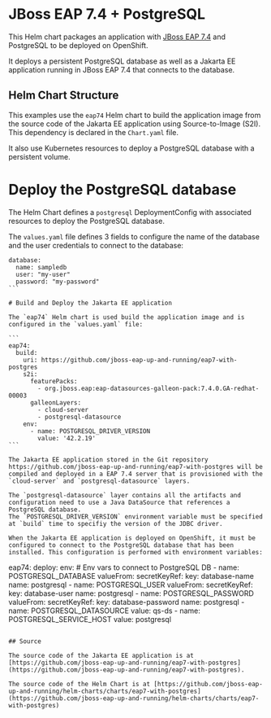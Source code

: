 # JBoss EAP 7.4 + PostgreSQL

This Helm chart packages an application with [JBoss EAP 7.4](https://www.redhat.com/en/technologies/jboss-middleware/application-platform) and PostgreSQL to be deployed on OpenShift.

It deploys a persistent PostgreSQL database as well as a Jakarta EE application running in JBoss EAP 7.4 that connects to the database.

## Helm Chart Structure

This examples use the `eap74` Helm chart to build the application image from the source code of the Jakarta EE application using Source-to-Image (S2I). This dependency is declared in the `Chart.yaml` file.

It also use Kubernetes resources to deploy a PostgreSQL database with a persistent volume.

# Deploy the PostgreSQL database

The Helm Chart defines a `postgresql` DeploymentConfig with associated resources to deploy the  PostgreSQL database.

The `values.yaml` file defines 3 fields to configure the name of the database and the user credentials to connect to the database:

````
database:
  name: sampledb
  user: "my-user"
  password: "my-password"
```

# Build and Deploy the Jakarta EE application

The `eap74` Helm chart is used build the application image and is configured in the `values.yaml` file:

```
eap74:
  build:
    uri: https://github.com/jboss-eap-up-and-running/eap7-with-postgres
    s2i:
      featurePacks:
        - org.jboss.eap:eap-datasources-galleon-pack:7.4.0.GA-redhat-00003
      galleonLayers:
        - cloud-server
        - postgresql-datasource
    env:
      - name: POSTGRESQL_DRIVER_VERSION
        value: '42.2.19'
```

The Jakarta EE application stored in the Git repository https://github.com/jboss-eap-up-and-running/eap7-with-postgres will be compiled and deployed in a EAP 7.4 server that is provisioned with the `cloud-server` and `postgresql-datasource` layers.

The `postgresql-datasource` layer contains all the artifacts and configuration need to use a Java DataSource that references a PostgreSQL database.
The `POSTGRESQL_DRIVER_VERSION` environment variable must be specified at `build` time to specifiy the version of the JDBC driver.

When the Jakarta EE application is deployed on OpenShift, it must be configured to connect to the PostgreSQL database that has been installed. This configuration is performed with environment variables:

````
eap74:
  deploy:
    env:
      # Env vars to connect to PostgreSQL DB
      - name: POSTGRESQL_DATABASE
        valueFrom:
          secretKeyRef:
            key: database-name
            name: postgresql
      - name: POSTGRESQL_USER
        valueFrom:
          secretKeyRef:
            key: database-user
            name: postgresql
      - name: POSTGRESQL_PASSWORD
        valueFrom:
          secretKeyRef:
            key: database-password
            name: postgresql
      - name: POSTGRESQL_DATASOURCE
        value: qs-ds
      - name: POSTGRESQL_SERVICE_HOST
        value: postgresql
```

## Source

The source code of the Jakarta EE application is at [https://github.com/jboss-eap-up-and-running/eap7-with-postgres](https://github.com/jboss-eap-up-and-running/eap7-with-postgres).

The source code of the Helm Chart is at [https://github.com/jboss-eap-up-and-running/helm-charts/charts/eap7-with-postgres](https://github.com/jboss-eap-up-and-running/helm-charts/charts/eap7-with-postgres)

